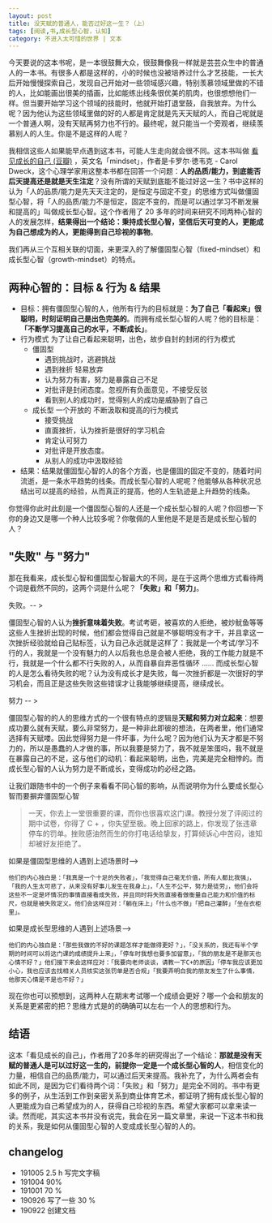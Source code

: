 ```yaml
---
layout: post
title: 没天赋的普通人，能否过好这一生？（上）
tags: [阅读,书,成长型心智，认知]
category: 不进入太可惜的世界 | 文本
---
```


今天要说的这本书呢，是一本很鼓舞大众，很鼓舞像我一样就是芸芸众生中的普通人的一本书。有很多人都是这样的，小的时候也没被培养过什么才艺技能，一长大后开始慢慢探索自己，发现自己开始对一些领域感兴趣，特别羡慕领域里做的不错的人，比如能画出很美的插画，比如能练出线条很优美的肌肉，也很想想他们一样。但当要开始学习这个领域的技能时，他就开始打退堂鼓，自我放弃。为什么呢？因为他认为这些领域里做的好的人都是肯定就是先天天赋的人，而自己呢就是一个普通人啊，没有天赋再努力也不行的。最终呢，就只能当一个旁观者，继续羡慕别人的人生。你是不是这样的人呢？

我相信这些人如果能早点遇到这本书，可能人生走向就会很不同。这本书叫做 [看见成长的自己 (豆瓣)](https://book.douban.com/subject/6510688/) ，英文名「mindset」，作者是卡罗尔·徳韦克 - Carol Dweck，这个心理学家用这整本书都在回答一个问题：**人的品质/能力，到底能否后天提高还是就是天生注定**？没有所谓的天赋到底能不能过好这一生？书中这样的认为「人的品质/能力是先天天注定的，是恒定与固定不变」的思维方式叫做僵固型心智，将「人的品质/能力不是恒定，固定不变的，而是可以通过学习不断发展和提高的」叫做成长型心智。这个作者用了 20 多年的时间来研究不同两种心智的人的发展怎样，**结果得出一个结论：秉持成长型心智，坚信后天可变的人，更能成为自己想成为的人，更能得到自己珍视的事物**。

我们再从三个互相关联的切面，来更深入的了解僵固型心智（fixed-mindset）和成长型心智（growth-mindset）的特点。

## 两种心智的：目标 & 行为 & 结果

- 目标：拥有僵固型心智的人，他所有行为的目标就是：**为了自己「看起来」很聪明，时刻证明自己是出色完美的**。而拥有成长型心智的人呢？他的目标是：**「不断学习提高自己的水平，不断成长」**。
- 行为模式 为了让自己看起来聪明，出色，故步自封的封闭的行为模式
   - 僵固型
     - 遇到挑战时，逃避挑战
     - 遇到挫折 轻易放弃
     - 认为努力有害，努力是暴露自己不足
     - 对批评是封闭态度。忽视所有负面意见，不接受反驳
     - 看到别人的成功时，觉得别人的成功是威胁到了自己
  - 成长型 一个开放的 不断汲取和提高的行为模式
     - 接受挑战 
     - 直面挫折，认为挫折是很好的学习机会
     - 肯定认可努力
     - 对批评是开放态度。
     - 从别人的成功中汲取经验
- 结果：结果就僵固型心智的人的各个方面，也是僵固的固定不变的，随着时间流逝，是一条水平趋势的线条。而成长型心智的人呢呢？他能够从各种状况总结出可以提高的经验，从而真正的提高，他的人生轨迹是上升趋势的线条。

你觉得你此时此刻是一个僵固型心智的人还是一个成长型心智的人呢？你回想一下你的身边又是哪一个种人比较多呢？你敬佩的人里他是不是是否是成长型心智的人？

## "失败" 与 "努力"

那在我看来，成长型心智和僵固型心智最大的不同，是在于这两个思维方式看待两个词是截然不同的，这两个词是什么呢？**「失败」和「努力」**。

失败。-- >

僵固型心智的人认为**挫折意味着失败**。考试考砸，被喜欢的人拒绝，被炒鱿鱼等等这些人生挫折出现的时候，他们都会觉得自己就是不够聪明没有才干，并且拿这一次挫折经验就给自己贴标签，认为自己永远就是这样了：我就是一个考试/学习不行的人，我就是一个没有魅力的人以后我也总是会被人拒绝，我的工作能力就是不行，我就是一个什么都不行失败的人，从而自暴自弃恶性循环 ...... 而成长型心智的人是怎么看待失败的呢？认为没有成长才是失败，每一次挫折都是一次很好的学习机会，而且正是这些失败这些错误才让我能够继续提高，继续成长。

努力 -- > 

僵固型心智的的人的思维方式的一个很有特点的逻辑是**天赋和努力对立起来**：想要成功要么就有天赋，要么非常努力，是一种非此即彼的想法，在两者里，他们通常选择有天赋喽。因此觉得努力是一件坏事，为什么呢？因为他们认为天才都是不努力的，所以是愚蠢的人才做的事，所以我要是努力了，我不就是笨蛋吗，我不就是在暴露自己的不足，这与他们的动机：看起来聪明，出色，完美是完全相悖的。而成长型心智的人认为努力是不断成长，变得成功的必经之路。

让我们跟随书中的一个例子来看看不同心智的影响，从而说明你为什么要成长型心智而要摒弃僵固型心智

> 一天，你去上一堂很重要的课，而你也很喜欢这门课。教授分发了评阅过的期中试卷，你得了 C + ，你失望至极。晚上回家的路上，你发现了张违章停车的罚单。挫败感油然而生的你打电话给挚友，打算倾诉心中苦闷，谁知却被好友拒绝了。

如果是僵固型思维的人遇到上述场景时-->

```
他们的内心独白是：「我真是一个十足的失败者」，「我觉得自己毫无价值，所有人都比我强」，「我的人生太可悲了，从来没有好事儿发生在我身上」，「人生不公平，努力是徒劳」，他们会将这些不一定是坏情况的事情直接看成失败，并且同时将失败直接看做衡量自己能力和价值的标尺，也就是被失败定义。他们会这样应对：「躺在床上」「什么也不做」「把自己灌醉」「坐在衣柜里」。
```

如果是成长型思维的人遇到上述场景-->

```
他们的内心独白是：「那些我做的不好的课题怎样才能做得更好？」，「没关系的，我还有半个学期的时间可以将这门课的成绩提升上来」，「停车时我想也要多加留意」，「我的朋友是不是那天也心情不好？」他们接下来会这样应对：「我要向老师谈谈，请教一下C+的原因」「停车我应该更加小心，我也应该去找相关人员核实这张罚单是否合规」「我要弄明白我的朋友发生了什么事情，他那天心情是不是也不好？」
```

现在你也可以预想到，这两种人在期末考试哪一个成绩会更好？哪一个会和朋友的关系是更紧密的把？思维方式是的的确确可以左右一个人的思想和行为。

## 结语

这本「看见成长的自己」，作者用了20多年的研究得出了一个结论：**那就是没有天赋的普通人是可以过好这一生的，前提你一定是一个成长型心智的人**，相信变化的力量，相信自己的品质/能力，可以通过后天来提高。我补充了，为什么两者会有如此不同，是因为它们看待两个词：「失败」和「努力」是完全不同的。书中有更多的例子，从生活到工作到亲密关系到商业体育艺术，都证明了拥有成长型心智的人更能成为自己希望成为的人，获得自己珍视的东西。希望大家都可以拿来读一读。然而呢，其实这本书并没有说完，我会在另一篇文章里，来说一下这本书和我的关系，我是如何从僵固型心智的人变成成长型心智的人的。
## changelog
- 191005 2.5 h 写完文字稿
- 191004 90%
- 191001 70 % 
- 190926 写了一些 30 %
- 190922 创建文档
